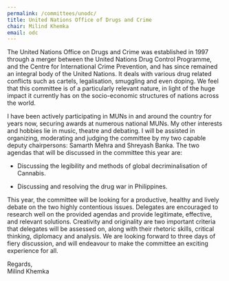 ```yaml
---
permalink: /committees/unodc/
title: United Nations Office of Drugs and Crime
chair: Milind Khemka
email: odc
---
```


The United Nations Office on Drugs and Crime was established in 1997 through a merger between the United Nations Drug Control Programme, and the Centre for International Crime Prevention, and has since remained an integral body of the United Nations. It deals with various drug related conflicts such as cartels, legalisation, smuggling and even doping. We feel that this committee is of a particularly relevant nature, in light of the huge impact it currently has on the socio-economic structures of nations across the world.

I have been actively participating in MUNs in and around the country for years now, securing awards at numerous national MUNs. My other interests and hobbies lie in music, theatre and debating. I will be assisted in organizing, moderating and judging the committee by my two capable deputy chairpersons: Samarth Mehra and Shreyash Banka. The two agendas that will be discussed in the committee this year are:

- Discussing the legibility and methods of global decriminalisation of Cannabis.

- Discussing and resolving the drug war in Philippines.

This year, the committee will be looking for a productive, healthy and lively debate on the two highly contentious issues. Delegates are encouraged to research well on the provided agendas and provide legitimate, effective, and relevant solutions. Creativity and originality are two important criteria that delegates will be assessed on, along with their rhetoric skills, critical thinking, diplomacy and analysis. We are looking forward to three days of fiery discussion, and will endeavour to make the committee an exciting experience for all.

Regards,<br>
Milind Khemka
